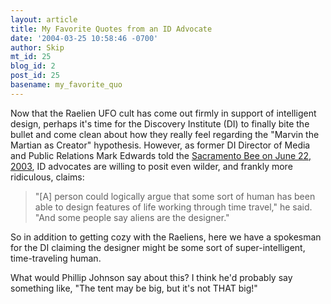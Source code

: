 ```yaml
---
layout: article
title: My Favorite Quotes from an ID Advocate
date: '2004-03-25 10:58:46 -0700'
author: Skip
mt_id: 25
blog_id: 2
post_id: 25
basename: my_favorite_quo
---
```

Now that the Raelien UFO cult has come out firmly in support of intelligent design, perhaps it's time for the Discovery Institute (DI) to finally bite the bullet and come clean about how they really feel regarding the "Marvin the Martian as Creator" hypothesis. However, as former DI Director of Media and Public Relations Mark Edwards told the <a href="http://www.sacbee.com/content/news/story/6901932p-7851550c.html">Sacramento Bee on June 22, 2003</a>, ID advocates are willing to posit even wilder, and frankly more ridiculous, claims:
<blockquote>
"[A] person could logically argue that some sort of human has been able to design features of life working through time travel," he said. "And some people say aliens are the designer."
</blockquote>
So in addition to getting cozy with the Raeliens, here we have a spokesman for the DI claiming the designer might be some sort of super-intelligent, time-traveling human.

What would Phillip Johnson say about this? I think he'd probably say something like, "The tent may be big, but it's not THAT big!"
